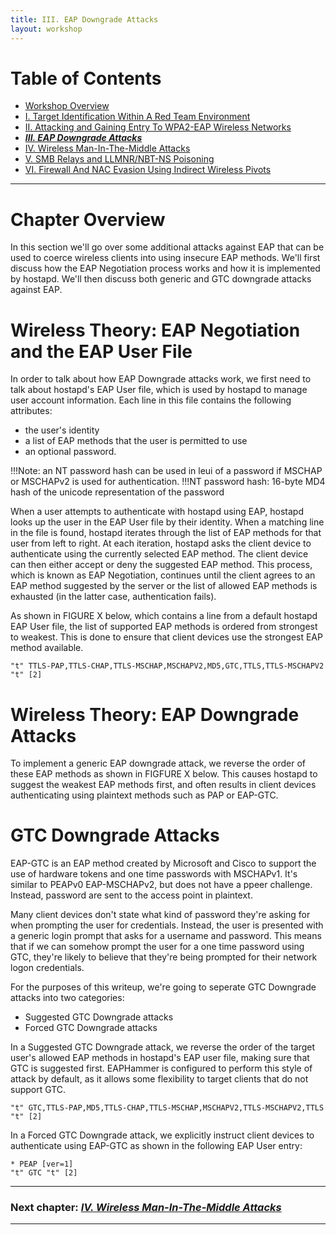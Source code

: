 ```yaml
---
title: III. EAP Downgrade Attacks
layout: workshop
---
```


# Table of Contents

   * [Workshop Overview](http://solstice.sh/workshops/advanced-wireless-attacks/)
   * [I. Target Identification Within A Red Team Environment](http://solstice.sh/workshops/advanced-wireless-attacks/i-target-identification-within-a-red-team-environment/)
   * [II. Attacking and Gaining Entry To WPA2-EAP Wireless Networks](http://solstice.sh/workshops/advanced-wireless-attacks/ii-attacking-and-gaining-entry-to-wpa2-eap-wireless-networks/)
   * ***[III. EAP Downgrade Attacks](http://solstice.sh/workshops/advanced-wireless-attacks/iii-eap-downgrade-attacks/)***
   * [IV. Wireless Man-In-The-Middle Attacks](http://solstice.sh/workshops/advanced-wireless-attacks/iii-wireless-man-in-the-middle-attacks/)
   * [V. SMB Relays and LLMNR/NBT-NS Poisoning](http://solstice.sh/workshops/advanced-wireless-attacks/iv-smb-relays-and-llmnr-nbt-ns-poisoning/)
   * [VI. Firewall And NAC Evasion Using Indirect Wireless Pivots](http://solstice.sh/workshops/advanced-wireless-attacks/v-firewall-and-nac-evasion-using-indirect-wireless-pivots/)

---

# Chapter Overview

In this section we'll go over some additional attacks against EAP that can be used to coerce wireless clients into using insecure EAP methods. We'll first discuss how the EAP Negotiation process works and how it is implemented by hostapd. We'll then discuss both generic and GTC downgrade attacks against EAP.

# Wireless Theory: EAP Negotiation and the EAP User File

In order to talk about how EAP Downgrade attacks work, we first need to talk about hostapd's EAP User file, which is used by hostapd to manage user account information. Each line in this file contains the following attributes:

- the user's identity
- a list of EAP methods that the user is permitted to use
- an optional password. 

!!!Note: an NT password hash can be used in leui of a password if MSCHAP or MSCHAPv2 is used for authentication.
!!!NT password hash: 16-byte MD4 hash of the unicode representation of the password

When a user attempts to authenticate with hostapd using EAP, hostapd looks up the user in the EAP User file by their identity. When a matching line in the file is found, hostapd iterates through the list of EAP methods for that user from left to right. At each iteration, hostapd asks the client device to authenticate using the currently selected EAP method. The client device can then either accept or deny the suggested EAP method. This process, which is known as EAP Negotiation, continues until the client agrees to an EAP method suggested by the server or the list of allowed EAP methods is exhausted (in the latter case, authentication fails).

As shown in FIGURE X below, which contains a line from a default hostapd EAP User file, the list of supported EAP methods is ordered from strongest to weakest.  This is done to ensure that client devices use the strongest EAP method available.

```
"t"	TTLS-PAP,TTLS-CHAP,TTLS-MSCHAP,MSCHAPV2,MD5,GTC,TTLS,TTLS-MSCHAPV2	"t"	[2]
```

# Wireless Theory: EAP Downgrade Attacks

To implement a generic EAP downgrade attack, we reverse the order of these EAP methods as shown in FIGFURE X below. This causes hostapd to suggest the weakest EAP methods first, and often results in client devices authenticating using plaintext methods such as PAP or EAP-GTC. 

# GTC Downgrade Attacks

EAP-GTC is an EAP method created by Microsoft and Cisco to support the use of hardware tokens and one time passwords with MSCHAPv1. It's similar to PEAPv0 EAP-MSCHAPv2, but does not have a ppeer challenge. Instead, password are sent to the access point in plaintext.

Many client devices don't state what kind of password they're asking for when prompting the user for credentials. Instead, the user is presented with a generic login prompt that asks for a username and password. This means that if we can somehow prompt the user for a one time password using GTC, they're likely to believe that they're being prompted for their network logon credentials.

For the purposes of this writeup, we're going to seperate GTC Downgrade attacks into two categories:

- Suggested GTC Downgrade attacks
- Forced GTC Downgrade attacks

In a Suggested GTC Downgrade attack, we reverse the order of the target user's allowed EAP methods in hostapd's EAP user file, making sure that GTC is suggested first. EAPHammer is configured to perform this style of attack by default, as it allows some flexibility to target clients that do not support GTC.

```
"t"	GTC,TTLS-PAP,MD5,TTLS-CHAP,TTLS-MSCHAP,MSCHAPV2,TTLS-MSCHAPV2,TTLS	"t"	[2]
```

In a Forced GTC Downgrade attack, we explicitly instruct client devices to authenticate using EAP-GTC as shown in the following EAP User entry:


```
* PEAP [ver=1]
"t" GTC "t" [2]
```

---

### Next chapter: *[IV. Wireless Man-In-The-Middle Attacks](http://solstice.sh/workshops/advanced-wireless-attacks/iv-wireless-man-in-the-middle-attacks/)*

---
